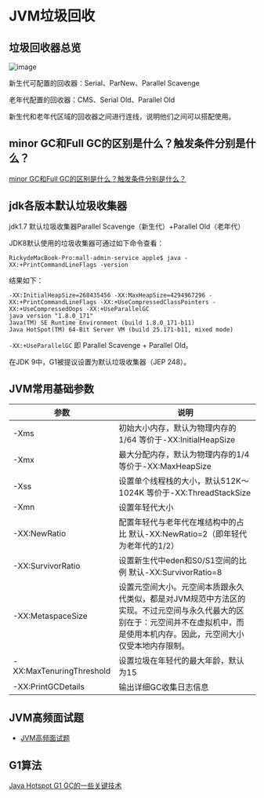 # JVM垃圾回收

## 垃圾回收器总览
![image](https://user-images.githubusercontent.com/13992911/115195314-329bdc00-a121-11eb-87d6-a6c98712c0b1.png)

新生代可配置的回收器：Serial、ParNew、Parallel Scavenge

老年代配置的回收器：CMS、Serial Old、Parallel Old

新生代和老年代区域的回收器之间进行连线，说明他们之间可以搭配使用。

## minor GC和Full GC的区别是什么？触发条件分别是什么？
[minor GC和Full GC的区别是什么？触发条件分别是什么？](https://github.com/TFdream/jvm-learning/blob/main/content/ygc_full_GC.md)

## jdk各版本默认垃圾收集器
jdk1.7 默认垃圾收集器Parallel Scavenge（新生代）+Parallel Old（老年代）


JDK8默认使用的垃圾收集器可通过如下命令查看：
```
RickydeMacBook-Pro:mall-admin-service apple$ java -XX:+PrintCommandLineFlags -version
```
结果如下：
```
-XX:InitialHeapSize=268435456 -XX:MaxHeapSize=4294967296 -XX:+PrintCommandLineFlags -XX:+UseCompressedClassPointers -XX:+UseCompressedOops -XX:+UseParallelGC
java version "1.8.0_171"
Java(TM) SE Runtime Environment (build 1.8.0_171-b11)
Java HotSpot(TM) 64-Bit Server VM (build 25.171-b11, mixed mode)
```

```-XX:+UseParallelGC``` 即 Parallel Scavenge + Parallel Old。

在JDK 9中，G1被提议设置为默认垃圾收集器（JEP 248）。

## JVM常用基础参数
| 参数 | 说明|
| --- | --- |
| -Xms | 初始大小内存，默认为物理内存的1/64 等价于-XX:InitialHeapSize|
| -Xmx | 最大分配内存，默认为物理内存的1/4 等价于-XX:MaxHeapSize | 
| -Xss | 设置单个线程栈的大小，默认512K～1024K 等价于-XX:ThreadStackSize | 
| -Xmn | 设置年轻代大小 | 
| -XX:NewRatio | 配置年轻代与老年代在堆结构中的占比 默认-XX:NewRatio=2（即年轻代为老年代的1/2） | 
| -XX:SurvivorRatio | 设置新生代中eden和S0/S1空间的比例 默认-XX:SurvivorRatio=8 | 
| -XX:MetaspaceSize | 设置元空间大小。元空间本质跟永久代类似，都是对JVM规范中方法区的实现。不过元空间与永久代最大的区别在于：元空间并不在虚拟机中，而是使用本机内存。因此，元空间大小仅受本地内存限制。 | 
| -XX:MaxTenuringThreshold | 设置垃圾在年轻代的最大年龄，默认为15 |
| -XX:PrintGCDetails | 输出详细GC收集日志信息 | 

## JVM高频面试题
* [JVM高频面试题](https://github.com/TFdream/jvm-learning/blob/main/content/jvm_interview_question.md)

## G1算法
[Java Hotspot G1 GC的一些关键技术](https://tech.meituan.com/2016/09/23/g1.html)
